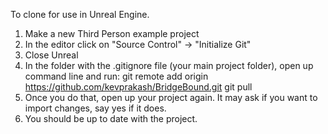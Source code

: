 To clone for use in Unreal Engine.
1) Make a new Third Person example project
2) In the editor click on "Source Control" -> "Initialize Git"
3) Close Unreal
4) In the folder with the .gitignore file (your main project folder), open up command line and run:
  git remote add origin https://github.com/kevprakash/BridgeBound.git
  git pull
5) Once you do that, open up your project again. It may ask if you want to import changes, say yes if it does.
6) You should be up to date with the project.
